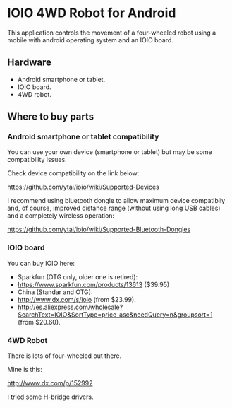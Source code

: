 # IOIO 4WD Robot for Android
This application controls the movement of a four-wheeled robot using a mobile with android operating system and an IOIO board.

## Hardware 
* Android smartphone or tablet.
* IOIO board.
* 4WD robot.

## Where to buy parts

### Android smartphone or tablet compatibility
You can use your own device (smartphone or tablet) but may be some compatibility issues.

Check device compatibility on the link below:

https://github.com/ytai/ioio/wiki/Supported-Devices

I recommend using bluetooth dongle to allow maximum device compatibily and, of course, improved distance range (without using long USB cables) and a completely wireless operation:

https://github.com/ytai/ioio/wiki/Supported-Bluetooth-Dongles

### IOIO board
You can buy IOIO here:

* Sparkfun (OTG only, older one is retired):
 * https://www.sparkfun.com/products/13613 ($39.95)
* China (Standar and OTG):
 * http://www.dx.com/s/ioio (from $23.99).
 * http://es.aliexpress.com/wholesale?SearchText=IOIO&SortType=price_asc&needQuery=n&groupsort=1 (from $20.60).

### 4WD Robot
There is lots of four-wheeled out there.

Mine is this:

http://www.dx.com/p/152992

I tried some H-bridge drivers.
